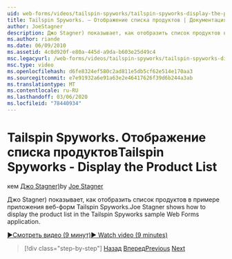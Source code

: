 ```yaml
---
uid: web-forms/videos/tailspin-spyworks/tailspin-spyworks-display-the-product-list
title: Tailspin Spyworks. — Отображение списка продуктов | Документация Майкрософт
author: JoeStagner
description: Джо Stagner) показывает, как отобразить список продуктов в примере приложения веб-форм Tailspin Spyworks.
ms.author: riande
ms.date: 06/09/2010
ms.assetid: 4c0d920f-e80a-445d-a9da-b603e25d49c4
msc.legacyurl: /web-forms/videos/tailspin-spyworks/tailspin-spyworks-display-the-product-list
msc.type: video
ms.openlocfilehash: d6fe8324ef580c2ad811e5db5cf62e514e170aa3
ms.sourcegitcommit: e7e91932a6e91a63e2e46417626f39d6b244a3ab
ms.translationtype: MT
ms.contentlocale: ru-RU
ms.lasthandoff: 03/06/2020
ms.locfileid: "78440934"
---
```

# <a name="tailspin-spyworks---display-the-product-list"></a><span data-ttu-id="2bf69-103">Tailspin Spyworks. Отображение списка продуктов</span><span class="sxs-lookup"><span data-stu-id="2bf69-103">Tailspin Spyworks - Display the Product List</span></span>

<span data-ttu-id="2bf69-104">кем [Джо Stagner)](https://github.com/JoeStagner)</span><span class="sxs-lookup"><span data-stu-id="2bf69-104">by [Joe Stagner](https://github.com/JoeStagner)</span></span>

<span data-ttu-id="2bf69-105">Джо Stagner) показывает, как отобразить список продуктов в примере приложения веб-форм Tailspin Spyworks.</span><span class="sxs-lookup"><span data-stu-id="2bf69-105">Joe Stagner shows how to display the product list in the Tailspin Spyworks sample Web Forms application.</span></span>

[<span data-ttu-id="2bf69-106">&#9654;Смотреть видео (9 минут)</span><span class="sxs-lookup"><span data-stu-id="2bf69-106">&#9654; Watch video (9 minutes)</span></span>](https://channel9.msdn.com/Blogs/ASP-NET-Site-Videos/tailspin-spyworks-display-the-product-list)

> [!div class="step-by-step"]
> <span data-ttu-id="2bf69-107">[Назад](tailspin-spyworks-category-menu.md)
> [Вперед](tailspin-spyworks-display-per-product-details.md)</span><span class="sxs-lookup"><span data-stu-id="2bf69-107">[Previous](tailspin-spyworks-category-menu.md)
[Next](tailspin-spyworks-display-per-product-details.md)</span></span>
